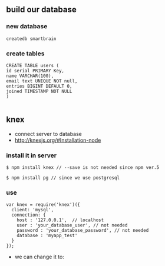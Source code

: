 ## build our database
### new database
```
createdb smartbrain
```

### create tables
```
CREATE TABLE users (
id serial PRIMARY Key,
name VARCHAR(100),
email text UNIQUE NOT null, 
entries BIGINT DEFAULT 0,
joined TIMESTAMP NOT NULL
)
```

```

```

## knex
- connect server to database
- http://knexjs.org/#Installation-node

### install it in server
```
$ npm install knex // --save is not needed since npm ver.5
```
```
$ npm install pg // since we use postgresql
```

### use

```
var knex = require('knex')({
  client: 'mysql',
  connection: {
    host : '127.0.0.1',  // localhost
    user : 'your_database_user', // not needed
    password : 'your_database_password', // not needed
    database : 'myapp_test'
  }
});
```
- we can change it to:

